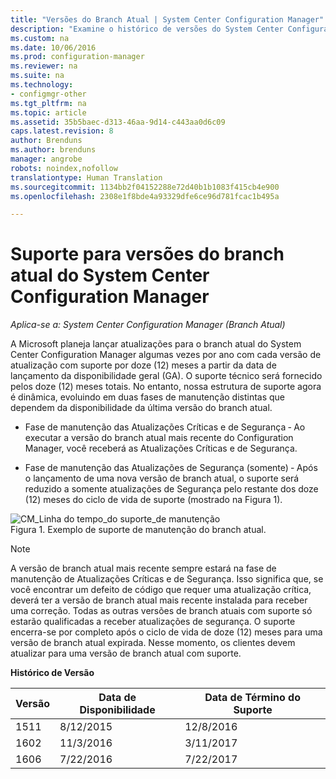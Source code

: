 ```yaml
---
title: "Versões do Branch Atual | System Center Configuration Manager"
description: "Examine o histórico de versões do System Center Configuration Manager e saiba mais sobre as fases de serviço oferecidas."
ms.custom: na
ms.date: 10/06/2016
ms.prod: configuration-manager
ms.reviewer: na
ms.suite: na
ms.technology:
- configmgr-other
ms.tgt_pltfrm: na
ms.topic: article
ms.assetid: 35b5baec-d313-46aa-9d14-c443aa0d6c09
caps.latest.revision: 8
author: Brenduns
ms.author: brenduns
manager: angrobe
robots: noindex,nofollow
translationtype: Human Translation
ms.sourcegitcommit: 1134bb2f04152288e72d40b1b1083f415cb4e900
ms.openlocfilehash: 2308e1f8bde4a93329dfe6ce96d781fcac1b495a

---
```

# <a name="support-for-system-center-configuration-manager-current-branch-versions"></a>Suporte para versões do branch atual do System Center Configuration Manager

*Aplica-se a: System Center Configuration Manager (Branch Atual)*

A Microsoft planeja lançar atualizações para o branch atual do System Center Configuration Manager algumas vezes por ano com cada versão de atualização com suporte por doze (12) meses a partir da data de lançamento da disponibilidade geral (GA). O suporte técnico será fornecido pelos doze (12) meses totais. No entanto, nossa estrutura de suporte agora é dinâmica, evoluindo em duas fases de manutenção distintas que dependem da disponibilidade da última versão do branch atual.  

-   Fase de manutenção das Atualizações Críticas e de Segurança ‑ Ao executar a versão do branch atual mais recente do Configuration Manager, você receberá as Atualizações Críticas e de Segurança.  

-   Fase de manutenção das Atualizações de Segurança (somente) ‑ Após o lançamento de uma nova versão de branch atual, o suporte será reduzido a somente atualizações de Segurança pelo restante dos doze (12) meses do ciclo de vida de suporte (mostrado na Figura 1).  

 ![CM&#95;Linha do tempo&#95;do suporte&#95;de manutenção](../../../core/servers/manage/media/CM_Servicing_support_timeline.png "CM_Servicing_support_timeline")  
Figura 1. Exemplo de suporte de manutenção do branch atual.

> [!NOTE]  
>  A versão de branch atual mais recente sempre estará na fase de manutenção de Atualizações Críticas e de Segurança. Isso significa que, se você encontrar um defeito de código que requer uma atualização crítica, deverá ter a versão de branch atual mais recente instalada para receber uma correção. Todas as outras versões de branch atuais com suporte só estarão qualificadas a receber atualizações de segurança. O suporte encerra-se por completo após o ciclo de vida de doze (12) meses para uma versão de branch atual expirada. Nesse momento, os clientes devem atualizar para uma versão de branch atual com suporte.  

 **Histórico de Versão**  

|Versão|Data de Disponibilidade|Data de Término do Suporte|  
|-------------|-----------------------|----------------------|  
|1511|8/12/2015|12/8/2016|  
|1602|11/3/2016|3/11/2017|
|1606|7/22/2016|7/22/2017|



<!--HONumber=Nov16_HO1-->


